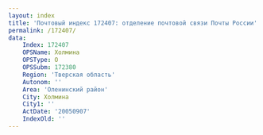 ```yaml
---
layout: index
title: 'Почтовый индекс 172407: отделение почтовой связи Почты России'
permalink: /172407/
data:
    Index: 172407
    OPSName: Холмина
    OPSType: О
    OPSSubm: 172380
    Region: 'Тверская область'
    Autonom: ''
    Area: 'Оленинский район'
    City: Холмина
    City1: ''
    ActDate: '20050907'
    IndexOld: ''
---
```

